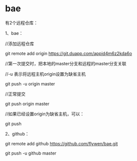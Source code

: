 # bae

有2个远程仓库：

1、bae：

//添加远程仓库

git remote add origin https://git.duapp.com/appid4m6z2kda6o

//第一次提交时，把本地的master分支和远程的master分支关联

//-u 表示将远程主机origin设置为缺省主机

git push -u origin master

//正常提交

git push origin master

//如果已经设置origin为缺省主机，可以：

git push

2、github：

git remote add github https://github.com/flywen/bae.git

git push -u github master
